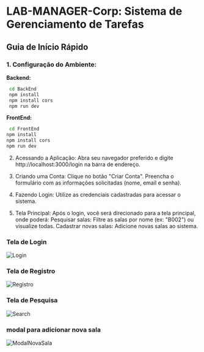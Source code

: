 # LAB-MANAGER-Corp: Sistema de Gerenciamento de Tarefas

## **Guia de Início Rápido**

### **1. Configuração do Ambiente:**

**Backend:**
 ```bash
  cd BackEnd
  npm install
  npm install cors
  npm run dev
```
**FrontEnd:**
```bash
 cd FrontEnd
npm install
npm install cors
npm run dev
```

2. Acessando a Aplicação:
Abra seu navegador preferido e digite http://localhost:3000/login na barra de endereço.

3. Criando uma Conta:
Clique no botão "Criar Conta".
Preencha o formulário com as informações solicitadas (nome, email e senha).

4. Fazendo Login:
Utilize as credenciais cadastradas para acessar o sistema.

5. Tela Principal:
Após o login, você será direcionado para a tela principal, onde poderá:
Pesquisar salas: Filtre as salas por nome (ex: "B002") ou visualize todas.
Cadastrar novas salas: Adicione novas salas ao sistema.

### Tela de Login
![Login](https://github.com/user-attachments/assets/f5347594-707e-48e7-82f2-f23c1d2fac7d)
### Tela de Registro
![Registro](https://github.com/user-attachments/assets/971fc632-f9a1-4297-82a1-5320675f1d51)
### Tela de Pesquisa
![Search](https://github.com/user-attachments/assets/7633d190-6441-4354-9906-cd36d5a31ede)
### modal para adicionar nova sala
![ModalNovaSala](https://github.com/user-attachments/assets/47810671-155d-492f-93b6-e5c2f36db38d)


